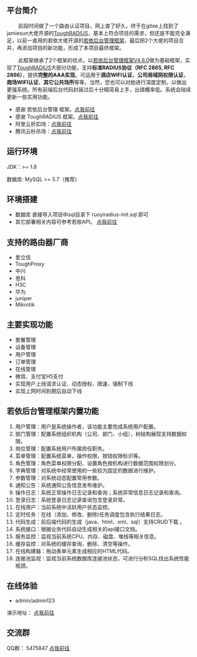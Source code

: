 ## 平台简介

<p>&nbsp;&nbsp;&nbsp;&nbsp;&nbsp;&nbsp;&nbsp;&nbsp;前段时间做了一个路由认证项目，网上查了好久，终于在gitee上找到了jamiesun大佬开源的<a href="https://gitee.com/jamiesun/ToughRADIUS.git" target="_blank">ToughRADIUS</a>，基本上符合项目的需求，但还是不能完全满足，以前一直用的若依大佬开源的<a href="https://gitee.com/y_project/RuoYi.git" target="_blank">若依后台管理框架</a>，最后把2个大佬的项目合并，再添加项目的新功能，形成了本项目最终框架。</p>
<p>&nbsp;&nbsp;&nbsp;&nbsp;&nbsp;&nbsp;&nbsp;&nbsp;此框架继承了2个框架的优点，以<a href="https://gitee.com/y_project/RuoYi.git" target="_blank">若依后台管理框架V4.6.0</a>做为基础框架，实现了<a href="https://gitee.com/jamiesun/ToughRADIUS.git" target="_blank">ToughRADIUS</a>大部分功能，支持<b>标准RADIUS协议（RFC 2865, RFC 2866）</b>，提供<b>完整的AAA实现</b>。可运用于<b>酒店WIFI认证</b>，<b>公司局域网权限认证</b>，<b>商场WIFI认证</b>，<b>其它公共场所</b>等等，当然，您也可以对她进行深度定制，以做出更强系统。所有前端后台代码封装过后十分精简易上手，出错概率低。系统会陆续更新一些实用功能。</p>

* 感谢 若依后台管理 框架。<a href="https://gitee.com/y_project/RuoYi.git" target="_blank">点我前往</a>
* 感谢 ToughRADIUS 框架。<a href="https://gitee.com/jamiesun/ToughRADIUS.git" target="_blank">点我前往</a>
* 阿里云折扣场：<a href="https://www.aliyun.com/minisite/goods?userCode=vvwubb2a" target="_blank">点我前往</a>
* 腾讯云秒杀场：<a href="https://cloud.tencent.com/act/cps/redirect?redirect=1078&cps_key=86eaf6934c31445e209ce1dacfc62db0&from=console" target="_blank">点我前往</a>

## 运行环境

JDK：>= 1.8

数据库: MySQL >= 5.7（推荐）

## 环境搭建

- 数据库
直接导入项目中sql目录下 ruoyiradius-init.sql 即可
- 其它部署相关内容可参考若依API。 <a href="http://doc.ruoyi.vip/ruoyi/" target="_blank">点我前往</a>

## 支持的路由器厂商

- 爱立信
- ToughProxy
- 中兴
- 思科
- H3C
- 华为
- juniper
- Mikrotik


## 主要实现功能

- 套餐管理
- 设备管理
- 用户管理
- 订单管理
- 在线管理
- 微信、支付宝H5支付
- 实现用户上线请求认证、动态授权、限速、强制下线
- 实现上网时间到期后自动下线

## 若依后台管理框架内置功能

1.  用户管理：用户是系统操作者，该功能主要完成系统用户配置。
2.  部门管理：配置系统组织机构（公司、部门、小组），树结构展现支持数据权限。
3.  岗位管理：配置系统用户所属担任职务。
4.  菜单管理：配置系统菜单，操作权限，按钮权限标识等。
5.  角色管理：角色菜单权限分配、设置角色按机构进行数据范围权限划分。
6.  字典管理：对系统中经常使用的一些较为固定的数据进行维护。
7.  参数管理：对系统动态配置常用参数。
8.  通知公告：系统通知公告信息发布维护。
9.  操作日志：系统正常操作日志记录和查询；系统异常信息日志记录和查询。
10. 登录日志：系统登录日志记录查询包含登录异常。
11. 在线用户：当前系统中活跃用户状态监控。
12. 定时任务：在线（添加、修改、删除)任务调度包含执行结果日志。
13. 代码生成：前后端代码的生成（java、html、xml、sql）支持CRUD下载 。
14. 系统接口：根据业务代码自动生成相关的api接口文档。
15. 服务监控：监视当前系统CPU、内存、磁盘、堆栈等相关信息。
16. 缓存监控：对系统的缓存查询，删除、清空等操作。
17. 在线构建器：拖动表单元素生成相应的HTML代码。
18. 连接池监视：监视当前系统数据库连接池状态，可进行分析SQL找出系统性能瓶颈。

## 在线体验

- admin/admin123  

演示地址： <a href="http://39.108.211.5:8090/index" target="_blank">点我前往</a>


## 交流群

QQ群： 5475847 <a href="https://jq.qq.com/?_wv=1027&k=xJHpvKp1" target="_blank">点我前往</a>